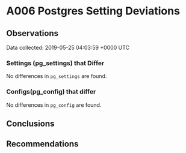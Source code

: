 # A006 Postgres Setting Deviations #

## Observations ##
Data collected: 2019-05-25 04:03:59 +0000 UTC  

### Settings (pg_settings) that Differ ###

No differences in `pg_settings` are found.

### Configs(pg_config) that differ ###

No differences in `pg_config` are found.



## Conclusions ##


## Recommendations ##

